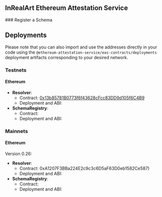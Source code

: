## InRealArt Ethereum Attestation Service

### Register a Schema

## Deployments

Please note that you can also import and use the addresses directly in your code using the `@ethereum-attestation-service/eas-contracts/deployments` deployment artifacts corresponding to your desired network.

### Testnets

#### Ethereum

- **Resolver**:
  - Contract: [0x13b85781B0773f6f43628cFcc83DD9d105f6C4B9](https://sepolia.etherscan.io/address/0x13b85781B0773f6f43628cFcc83DD9d105f6C4B9)
  - Deployment and ABI:
- **SchemaRegistry**:
  - Contract:
  - Deployment and ABI:

### Mainnets

#### Ethereum

Version 0.26:

- **Resolver**:
  - Contract: 0xA1207F3BBa224E2c9c3c6D5aF63D0eb1582Ce587)
  - Deployment and ABI:
- **SchemaRegistry**:
  - Contract:
  - Deployment and ABI:
